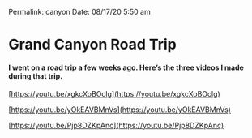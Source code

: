 
Permalink: canyon
Date: 08/17/20 5:50 am

# Grand Canyon Road Trip

#### I went on a road trip a few weeks ago. Here’s the three videos I made during that trip.

[https://youtu.be/xgkcXoBOclg](https://youtu.be/xgkcXoBOclg)

[https://youtu.be/yOkEAVBMnVs](https://youtu.be/yOkEAVBMnVs)

[https://youtu.be/Pjp8DZKpAnc](https://youtu.be/Pjp8DZKpAnc)


